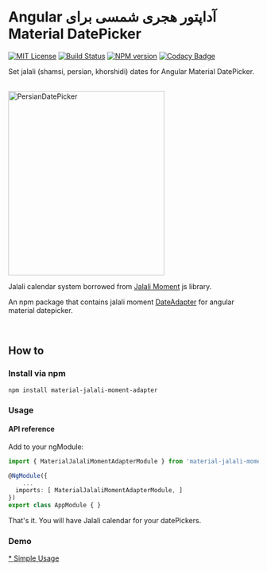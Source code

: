 # &#x202b; آداپتور هجری شمسی برای Angular Material DatePicker
   

[![MIT License][license-image]][license-url] [![Build Status][travis-image]][travis-url] [![NPM version][npm-version-image]][npm-url] [![Codacy Badge][codacy-quality]][codacy-quality-url]

Set jalali (shamsi, persian, khorshidi) dates for Angular Material DatePicker.

<br/>

<img src="https://user-images.githubusercontent.com/8337959/91179472-c84eab00-e6fb-11ea-83c0-f6dce06a9474.png" width="314" height="370" alt="PersianDatePicker"> 

<br/>

Jalali calendar system borrowed from [Jalali Moment](https://github.com/fingerpich/jalali-moment) js library.

An npm package that contains jalali moment [DateAdapter](https://blog.angular.io/taking-advantage-of-the-angular-material-datepicker-237e80fa14b3) for angular material datepicker.

<br/>

## How to

### **Install** via **npm**
```shell
npm install material-jalali-moment-adapter

```

### Usage

#### API reference

Add to your ngModule:
```typescript
import { MaterialJalaliMomentAdapterModule } from 'material-jalali-moment-adapter';

@NgModule({
    ... 
  imports: [ MaterialJalaliMomentAdapterModule, ]
})
export class AppModule { }

```
That's it. You will have Jalali calendar for your datePickers.

### Demo

[* Simple Usage](https://peymanebrahimi.github.io/MaterialJalaliMomentAdapter/)























[npm-url]: https://npmjs.org/package/material-jalali-moment-adapter
[npm-version-image]: http://img.shields.io/npm/v/material-jalali-moment-adapter.svg?style=flat

[license-image]: http://img.shields.io/badge/license-MIT-blue.svg?style=flat
[license-url]: LICENSE

[travis-url]: https://travis-ci.org/peymanebrahimi/MaterialJalaliMomentAdapter
[travis-image]: https://travis-ci.org/peymanebrahimi/MaterialJalaliMomentAdapter.svg?branch=master


[codacy-quality]:https://api.codacy.com/project/badge/Grade/1b424dc44eb040d1a8c10fe9ba58016d
[codacy-quality-url]:https://www.codacy.com/manual/peymanebrahimi/MaterialJalaliMomentAdapter?utm_source=github.com&amp;utm_medium=referral&amp;utm_content=peymanebrahimi/MaterialJalaliMomentAdapter&amp;utm_campaign=Badge_Grade